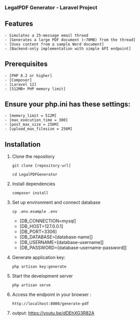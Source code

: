 ### LegalPDF Generator - Laravel Project

## Features

    - Simulates a 25-message email thread
    - [Generates a large PDF document (~70MB) from the thread]
    - [Uses content from a sample Word document]
    - [Backend-only implementation with simple API endpoint]

## Prerequisites

    - [PHP 8.2 or higher]
    - [Composer]
    - [Laravel 12]
    - [512MB+ PHP memory limit]

## Ensure your php.ini has these settings:

    - [memory_limit = 512M]
    - [max_execution_time = 300]
    - [post_max_size = 256M]
    - [upload_max_filesize = 256M]

## Installation

1. Clone the repository

    ```
    git clone [repository-url]
    ```

    ```
    cd LegalPDFGenerator
    ```

2. Install dependencies

    ```
    composer install
    ```

3. Set up environment and connect database

    ```
    cp .env.example .env
    ```

    - [DB_CONNECTION=mysql]
    - [DB_HOST=127.0.0.1]
    - [DB_PORT=3306]
    - [DB_DATABASE=[database-name]]
    - [DB_USERNAME=[database-username]]
    - [DB_PASSWORD=[database-username-password]]

4. Generate application key:

    ```
    php artisan key:generate
    ```

5. Start the development server

    ```
    php artisan serve
    ```
6. Access the endpoint in your browser :

    ```
    http://localhost:8000/generate-pdf
    ```
7. output:
    https://youtu.be/dDEhXG3R82A